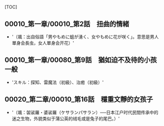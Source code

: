 # 

[TOC]

## 00010_第一章/00010_第2話　扭曲的情緒

- '（颯：出自俗語「男やもめに蛆が湧く、女やもめに花が咲く」。意思是男人單身会長虫，女人單身会开花）'


## 00010_第一章/00080_第9話　猶如迫不及待的小孩一般

- 'スキル：探知、雷魔法（初級）、治癒（初級）'


## 00020_第二章/00010_第16話　穩重文靜的女孩子

- '（颯：袈裟羅・婆裟羅（ケサランパサラン）──日本江户时代民間传承中的迷之生物，外貌类似于蒲公英的绒毛或是兔子的尾巴。）'
